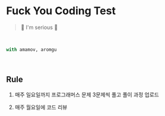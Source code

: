# Fuck You Coding Test

> 💚  I'm serious 💚

<br>

```python
with amamov, aromgu
```

<br>

## Rule

1. 매주 일요일까지 프로그래머스 문제 3문제씩 풀고 풀이 과정 업로드

2. 매주 월요일에 코드 리뷰

